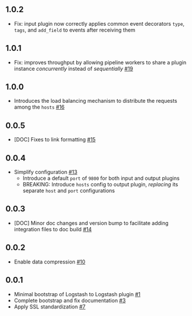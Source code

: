 ## 1.0.2
  - Fix: input plugin now correctly applies common event decorators `type`, `tags`, and `add_field` to events after receiving them

## 1.0.1
  - Fix: improves throughput by allowing pipeline workers to share a plugin instance _concurrently_ instead of _sequentially_ [#19](https://github.com/logstash-plugins/logstash-integration-logstash/pull/19)

## 1.0.0
  - Introduces the load balancing mechanism to distribute the requests among the `hosts` [#16](https://github.com/logstash-plugins/logstash-integration-logstash/pull/16)

## 0.0.5
  - [DOC] Fixes to link formatting [#15](https://github.com/logstash-plugins/logstash-integration-logstash/pull/15)

## 0.0.4
  - Simplify configuration [#13](https://github.com/logstash-plugins/logstash-integration-logstash/pull/13)
    - Introduce a default `port` of `9800` for both input and output plugins
    - BREAKING: Introduce `hosts` config to output plugin, _replacing_ its separate `host` and `port` configurations

## 0.0.3
  - [DOC] Minor doc changes and version bump to facilitate adding integration files to doc build [#14](https://github.com/logstash-plugins/logstash-integration-logstash/pull/14)

## 0.0.2
  - Enable data compression [#10](https://github.com/logstash-plugins/logstash-integration-logstash/pull/10)

## 0.0.1
  - Minimal bootstrap of Logstash to Logstash plugin [#1](https://github.com/logstash-plugins/logstash-integration-logstash/pull/2)
  - Complete bootstrap and fix documentation [#3](https://github.com/logstash-plugins/logstash-integration-logstash/pull/3)
  - Apply SSL standardization [#7](https://github.com/logstash-plugins/logstash-integration-logstash/pull/7)